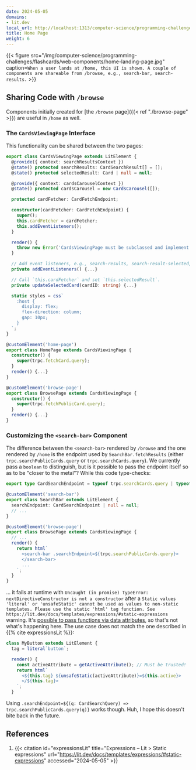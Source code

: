 ```yaml
---
date: 2024-05-05
domains:
- lit.dev
local_url: http://localhost:1313/computer-science/programming-challenges/flashcards-app/web-components/home-page/
title: Home Page
weight: 6
---
```


{{< figure
  src="/img/computer-science/programming-challenges/flashcards/web-components/home-landing-page.jpg"
  caption=`When a user lands at /home, this UI is shown. A couple of
  components are shareable from /browse, e.g., search-bar,
  search-results.` >}}

## Sharing Code with `/browse`

Components initially created for [the `/browse` page]({{< ref
"./browse-page" >}}) are useful in `/home` as well.

### The `CardsViewingPage` Interface

This functionality can be shared between the two pages:

```ts
export class CardsViewingPage extends LitElement {
  @provide({ context: searchResultsContext })
  @state() protected searchResults: CardSearchResult[] = [];
  @state() protected selectedResult: Card | null = null;

  @provide({ context: cardsCarouselContext })
  @state() protected cardsCarousel = new CardsCarousel([]);

  protected cardFetcher: CardFetchEndpoint;

  constructor(cardFetcher: CardFetchEndpoint) {
    super();
    this.cardFetcher = cardFetcher;
    this.addEventListeners();
  }

  render() {
    throw new Error('CardsViewingPage must be subclassed and implement render()');
  }

  // Add event listeners, e.g., search-results, search-result-selected,
  private addEventListeners() {...}

  // Call `this.cardFetcher` and set `this.selectedResult`.
  private updateSelectedCard(cardID: string) {...}

  static styles = css`
    :host {
      display: flex;
      flex-direction: column;
      gap: 10px;
    }
  `;
}

@customElement('home-page')
export class HomePage extends CardsViewingPage {
  constructor() {
    super(trpc.fetchCard.query);
  }
  render() {...}
}

@customElement('browse-page')
export class BrowsePage extends CardsViewingPage {
  constructor() {
    super(trpc.fetchPublicCard.query);
  }
  render() {...}
}
```

### Customizing the `<search-bar>` Component

The difference between the `<search-bar>` rendered by `/browse` and the
one rendered by `/home` is the endpoint used by `SearchBar.fetchResults`
(either `trpc.searchPublicCards.query` or `trpc.searchCards.query`). We
currently pass a `boolean` to distinguish, but is it possible to pass
the endpoint itself so as to be "closer to the metal"? While this code
type-checks:

```ts
export type CardSearchEndpoint = typeof trpc.searchCards.query | typeof trpc.searchPublicCards.query;

@customElement('search-bar')
export class SearchBar extends LitElement {
  searchEndpoint: CardSearchEndpoint | null = null;
  // ...
}

@customElement('browse-page')
export class BrowsePage extends CardsViewingPage {
  // ...
  render() {
    return html`
      <search-bar .searchEndpoint=${trpc.searchPublicCards.query}>
      </search-bar>
      ...
    `;
  }
}
```

... it fails at runtime with `Uncaught (in promise) TypeError:
nextDirectiveConstructor is not a constructor` after a `Static values
'literal' or 'unsafeStatic' cannot be used as values to non-static
templates. Please use the static 'html' tag function. See
https://lit.dev/docs/templates/expressions/#static-expressions` warning.
It's [possible to pass functions via data
attributes](https://lit.dev/playground/#project=W3sibmFtZSI6InNpbXBsZS1ncmVldGluZy50cyIsImNvbnRlbnQiOiJpbXBvcnQge2h0bWwsIExpdEVsZW1lbnR9IGZyb20gJ2xpdCc7XG5pbXBvcnQge2N1c3RvbUVsZW1lbnR9IGZyb20gJ2xpdC9kZWNvcmF0b3JzLmpzJztcblxuY29uc3QgbGVuZ3RoQ2FsYyA9IChzOiBzdHJpbmcpID0-IHsgcmV0dXJuIHMubGVuZ3RoOyB9XG5cbnR5cGUgUGFzc2FibGVGbiA9IHR5cGVvZiBsZW5ndGhDYWxjO1xuXG5AY3VzdG9tRWxlbWVudCgnc2FtcGxlLWVsZW1lbnQnKVxuY2xhc3MgU2FtcGxlRWxlbWVudCBleHRlbmRzIExpdEVsZW1lbnQge1xuICBmOiBQYXNzYWJsZUZuIHwgbnVsbCA9IG51bGw7XG4gIFxuICByZW5kZXIoKSB7XG4gICAgcmV0dXJuIGh0bWxgPHA-VGhlIHJlc3VsdCBpcyAke3RoaXMuZignU28nKX08L3A-YDtcbiAgfVxufVxuXG5AY3VzdG9tRWxlbWVudCgnc2ltcGxlLWdyZWV0aW5nJylcbmV4cG9ydCBjbGFzcyBTaW1wbGVHcmVldGluZyBleHRlbmRzIExpdEVsZW1lbnQge1xuICByZW5kZXIoKSB7XG4gICAgcmV0dXJuIGh0bWxgXG4gICAgICAgIDxzYW1wbGUtZWxlbWVudCAuZj0ke2xlbmd0aENhbGN9Pjwvc2FtcGxlLWVsZW1lbnQ-XG4gICAgYDtcbiAgfVxufVxuIn0seyJuYW1lIjoiaW5kZXguaHRtbCIsImNvbnRlbnQiOiI8IURPQ1RZUEUgaHRtbD5cbjxoZWFkPlxuICA8c2NyaXB0IHR5cGU9XCJtb2R1bGVcIiBzcmM9XCIuL3NpbXBsZS1ncmVldGluZy5qc1wiPjwvc2NyaXB0PlxuPC9oZWFkPlxuPGJvZHk-XG4gIDxzaW1wbGUtZ3JlZXRpbmcgbmFtZT1cIldvcmxkXCI-PC9zaW1wbGUtZ3JlZXRpbmc-XG48L2JvZHk-XG4ifSx7Im5hbWUiOiJwYWNrYWdlLmpzb24iLCJjb250ZW50Ijoie1xuICBcImRlcGVuZGVuY2llc1wiOiB7XG4gICAgXCJsaXRcIjogXCJeMy4wLjBcIixcbiAgICBcIkBsaXQvcmVhY3RpdmUtZWxlbWVudFwiOiBcIl4yLjAuMFwiLFxuICAgIFwibGl0LWVsZW1lbnRcIjogXCJeNC4wLjBcIixcbiAgICBcImxpdC1odG1sXCI6IFwiXjMuMC4wXCJcbiAgfVxufSIsImhpZGRlbiI6dHJ1ZX1d),
so that's not what's happening here. The use case does not match the one
described in {{% cite expressionsLit %}}:

```ts
class MyButton extends LitElement {
  tag = literal`button`;

  render() {
    const activeAttribute = getActiveAttribute(); // Must be trusted!
    return html`
      <${this.tag} ${unsafeStatic(activeAttribute)}=${this.active}>
      </${this.tag}>
    `;
  }
```

Using `.searchEndpoint=${(q: CardSearchQuery) =>
trpc.searchPublicCards.query(q)}` works though. Huh, I hope this doesn't
bite back in the future.

## References

1. {{< citation
  id="expressionsLit"
  title="Expressions – Lit > Static expressions"
  url="https://lit.dev/docs/templates/expressions/#static-expressions"
  accessed="2024-05-05" >}}
